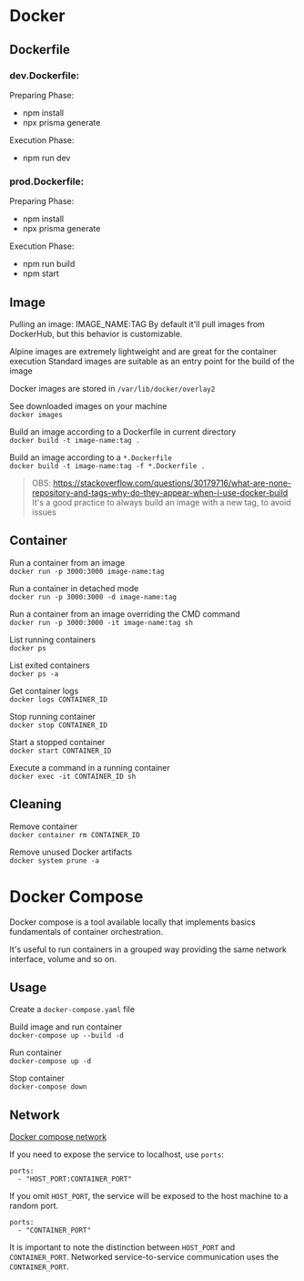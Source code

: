 # Docker

## Dockerfile

### dev.Dockerfile:

Preparing Phase:

-   npm install
-   npx prisma generate

Execution Phase:

-   npm run dev

### prod.Dockerfile:

Preparing Phase:

-   npm install
-   npx prisma generate

Execution Phase:

-   npm run build
-   npm start

## Image

Pulling an image: IMAGE_NAME:TAG
By default it'll pull images from DockerHub, but this behavior is customizable.

Alpine images are extremely lightweight and are great for the container execution
Standard images are suitable as an entry point for the build of the image

Docker images are stored in `/var/lib/docker/overlay2`

See downloaded images on your machine  
`docker images`

Build an image according to a Dockerfile in current directory  
`docker build -t image-name:tag .`

Build an image according to a `*.Dockerfile`  
`docker build -t image-name:tag -f *.Dockerfile .`

> OBS: https://stackoverflow.com/questions/30179716/what-are-none-repository-and-tags-why-do-they-appear-when-i-use-docker-build
> It's a good practice to always build an image with a new tag, to avoid <none> issues

## Container

Run a container from an image  
`docker run -p 3000:3000 image-name:tag`

Run a container in detached mode  
`docker run -p 3000:3000 -d image-name:tag`

Run a container from an image overriding the CMD command  
`docker run -p 3000:3000 -it image-name:tag sh`

List running containers  
`docker ps`

List exited containers  
`docker ps -a`

Get container logs  
`docker logs CONTAINER_ID`

Stop running container  
`docker stop CONTAINER_ID`

Start a stopped container  
`docker start CONTAINER_ID`

Execute a command in a running container  
`docker exec -it CONTAINER_ID sh`

## Cleaning

Remove container  
`docker container rm CONTAINER_ID`

Remove unused Docker artifacts  
`docker system prune -a`

# Docker Compose

Docker compose is a tool available locally that implements basics fundamentals of container orchestration.

It's useful to run containers in a grouped way providing the same network interface, volume and so on.

## Usage

Create a `docker-compose.yaml` file

Build image and run container  
`docker-compose up --build -d`

Run container  
`docker-compose up -d`

Stop container  
`docker-compose down`

## Network

[Docker compose network](https://docs.docker.com/compose/networking/)

If you need to expose the service to localhost, use `ports`:

```
ports:
  - "HOST_PORT:CONTAINER_PORT"
```

If you omit `HOST_PORT`, the service will be exposed to the host machine to a random port.

```
ports:
  - "CONTAINER_PORT"
```

It is important to note the distinction between `HOST_PORT` and `CONTAINER_PORT`. Networked service-to-service communication uses the `CONTAINER_PORT`.
